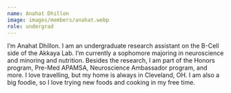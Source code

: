 ```yaml
---
name: Anahat Dhillon
image: images/members/anahat.webp
role: undergrad
---
```


I’m Anahat Dhillon. I am an undergraduate research assistant on the B-Cell side of the Akkaya Lab. I’m currently a sophomore majoring in neuroscience and minoring and nutrition. Besides the research, I am part of the Honors program, Pre-Med APAMSA, Neuroscience Ambassador program, and more. I love travelling, but my home is always in Cleveland, OH. I am also a big foodie, so I love trying new foods and cooking in my free time.